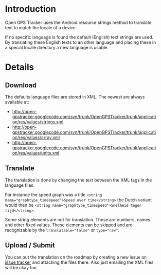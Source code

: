 # Introduction #

Open GPS Tracker uses the Android resource strings method to translate text to match the locale of a device.

If no specific language is found the default (English) text strings are used. By translating these English texts to an other language and placing these in a special locale directory a new language is usable.

# Details #

## Download ##

The defaults language files are stored in XML. The newest are always available at:
  * http://open-gpstracker.googlecode.com/svn/trunk/OpenGPSTracker/trunk/application/res/values/strings.xml
  * http://open-gpstracker.googlecode.com/svn/trunk/OpenGPSTracker/trunk/application/res/values/array.xml
  * http://open-gpstracker.googlecode.com/svn/trunk/OpenGPSTracker/trunk/application/res/values/units.xml

## Translate ##

The translation is done by changing the text between the XML tags in the language files.

For instance the speed graph was a title
`<string name="graphtype_timespeed">Speed over time</string>` the Dutch variant would then be `<string name="graphtype_timespeed">Snelheid tegen tijd</string>`.

Some string elements are not for translation. These are numbers, names and other fixed values. These elements can be skipped and are recognizable by the `translatable="false"` or `type="raw"`.

## Upload / Submit ##

You can put the translation on the roadmap by creating a new issue on [issue tracker](http://code.google.com/p/open-gpstracker/issues/entry) and attaching the files there. Also just emailing the XML files will be okay too.